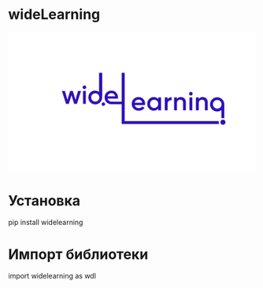 # wideLearning
![Логотип](/wideL.png)

# Установка
pip install widelearning

# Импорт библиотеки
import widelearning as wdl 

